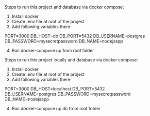 Steps to run this project and database via docker compose:

1. Install docker
2. Create .env file at root of the project
3. Add following variables there

PORT=3000
DB_HOST=db
DB_PORT=5432
DB_USERNAME=postgres
DB_PASSWORD=mysecretpassword
DB_NAME=nodejsapp

4. Run docker-compose up from root folder


Steps to run this project locally and database via docker compose:

1. Install docker
2. Create .env file at root of the project
3. Add following variables there

PORT=3000
DB_HOST=localhost
DB_PORT=5432
DB_USERNAME=postgres
DB_PASSWORD=mysecretpassword
DB_NAME=nodejsapp

4. Run docker-compose up db from root folder